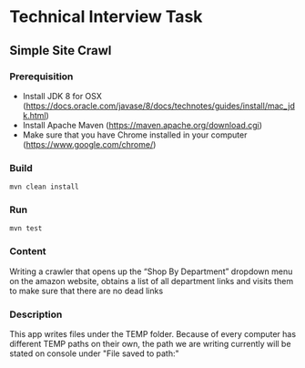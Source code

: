 # Technical Interview Task

## Simple Site Crawl

### Prerequisition

- Install JDK 8 for OSX (https://docs.oracle.com/javase/8/docs/technotes/guides/install/mac_jdk.html)
- Install Apache Maven (https://maven.apache.org/download.cgi)
- Make sure that you have Chrome installed in your computer (https://www.google.com/chrome/) 

### Build

```
mvn clean install
```
### Run

```
mvn test
```

### Content

Writing a crawler that opens up the “Shop By Department” dropdown menu on the amazon website, obtains a list of all department links and visits them to make sure that there are no dead links

### Description

This app writes files under the TEMP folder. Because of every computer has different TEMP paths on their own, the path we are writing currently will be stated on console under "File saved to path:"